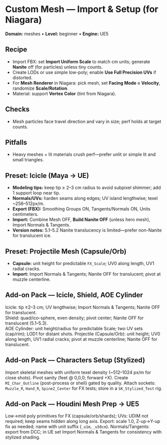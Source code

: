 # Custom Mesh — Import & Setup (for Niagara)
**Domain:** meshes • **Level:** beginner • **Engine:** UE5

## Recipe
- Import FBX: set **Import Uniform Scale** to match cm units; generate **Nanite** off (for particles) unless tiny counts.
- Create LODs or use simple low-poly; enable **Use Full Precision UVs** if distorted.
- For **Mesh Renderer** in Niagara: pick mesh, set **Facing Mode = Velocity**, randomize **Scale/Rotation**.
- Material: support **Vertex Color** (tint from Niagara).

## Checks
- Mesh particles face travel direction and vary in size; perf holds at target counts.
## Pitfalls
- Heavy meshes + lit materials crush perf—prefer unlit or simple lit and small triangles.
## Preset: Icicle (Maya → UE)
- **Modeling tips:** keep tip ≥ 2–3 cm radius to avoid subpixel shimmer; add 1 support loop near tip.
- **Normals/UVs:** harden seams along edges; UV island lengthwise; texel ~256–512px/m.
- **Export (FBX):** Smoothing Groups ON, Tangents/Normals ON, Units centimeters.
- **Import:** Combine Mesh OFF, **Build Nanite OFF** (unless hero mesh), Import Normals & Tangents.
- **Version notes:** 5.1–5.2 Nanite translucency is limited—prefer non-Nanite for translucent ice.
## Preset: Projectile Mesh (Capsule/Orb)
- **Capsule:** unit height for predictable `FX_Scale`; UV0 along length, UV1 radial cracks.
- **Import:** Import Normals & Tangents; Nanite OFF for translucent; pivot at muzzle centerline.
## Add-on Pack — Icicle, Shield, AOE Cylinder
Icicle: tip ≥2–3 cm; UV lengthwise; Import Normals & Tangents; Nanite OFF for translucent.  
Shield: quad/ico-sphere, even density; pivot center; Nanite OFF for translucent (5.1–5.3).  
AOE Cylinder: unit height/radius for predictable Scale; two UV sets (cap/rim); LOD1 for distant shots.
Projectile (Capsule/Orb): unit height; UV0 along length, UV1 radial cracks; pivot at muzzle centerline; Nanite OFF for translucent.
## Add-on Pack — Characters Setup (Stylized)
Import skeletal meshes with uniform texel density (~512–1024 px/m for close shots).
Pivot sanity (feet @ 0,0,0; forward +X). Create `MI_Char_Outline` (post-process or shell) gated by quality.
Attach sockets: `Muzzle_R`, `Hand_R`, `Spine2_Center` for FX tests; store in a `SK_Stylized_Test` rig.
## Add-on Pack — Houdini Mesh Prep → UE5
Low→mid poly primitives for FX (capsule/orb/shards); UVs: UDIM not required; keep seams hidden along long axis.
Export: scale 1.0, Z-up→Y-up fix as needed; name with unit suffix (`_u1m`, `_u50cm`).
Normals/Tangents: export from DCC; in UE set Import Normals & Tangents for consistency with stylized shading.
